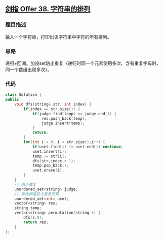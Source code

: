 ## [剑指 Offer 38. 字符串的排列](https://leetcode.cn/problems/zi-fu-chuan-de-pai-lie-lcof/)

### 题目描述

输入一个字符串，打印出该字符串中字符的所有排列。

### 思路

递归+回溯。加设set防止重复（递归时同一个元素使用多次、含有重复字母时，同一个数组出现多次）。

### 代码

```c++
class Solution {
public:
    void dfs(string& str, int index) {
        if(index == str.size()) {
            if(judge.find(temp) == judge.end()) {
                res.push_back(temp);
                judge.insert(temp);
            }
            return;
        }
        for(int i = 0; i < str.size();i++) {
            if(uset.find(i) != uset.end()) continue;
            uset.insert(i);
            temp += str[i];
            dfs(str,index + 1);
            temp.pop_back();
            uset.erase(i);
        }
    }
    // 防止重复
    unordered_set<string> judge;
    // 存角标是防止重复元素
    unordered_set<int> uset;
    vector<string> res;
    string temp;
    vector<string> permutation(string s) {
        dfs(s,0);
        return res;
    }
};
```